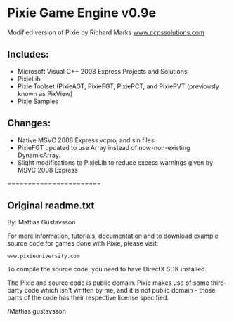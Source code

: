 Pixie Game Engine v0.9e
=======================
Modified version of Pixie by Richard Marks www.ccpssolutions.com

## Includes:

 + Microsoft Visual C++ 2008 Express Projects and Solutions
 + PixieLib
 + Pixie Toolset (PixieAGT, PixieFGT, PixiePCT, and PixiePVT (previously known as PixView)
 + Pixie Samples

## Changes:

 + Native MSVC 2008 Express vcproj and sln files
 + PixieFGT updated to use Array instead of now-non-existing DynamicArray.
 + Slight modifications to PixieLib to reduce excess warnings given by MSVC 2008 Express

=======================
## Original readme.txt 

By: Mattias Gustavsson

For more information, tutorials, documentation and to download
example source code for games done with Pixie, please visit:

	www.pixieuniversity.com

To compile the source code, you need to have DirectX SDK installed.

The Pixie and source code is public domain. Pixie makes use of
some third-party code which isn't written by me, and it is not 
public domain - those parts of the code has their respective 
license specified.

/Mattias gustavsson

